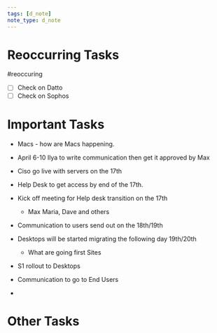 ```yaml
---
tags: [d_note]
note_type: d_note
---
```


# Reoccurring Tasks

#reoccuring

- [ ] Check on Datto
- [ ] Check on Sophos

# Important Tasks
* Macs - how are Macs happening.
* April 6-10 Ilya to write communication then get it approved by Max
* Ciso go live with servers on the 17th
* Help Desk to get access by end of the 17th.
* Kick off meeting for Help desk transition on the 17th
	* Max Maria, Dave and others
* Communication to users send out on the 18th/19th
* Desktops will be started migrating the following day 19th/20th
	* What are going first Sites

* S1 rollout to Desktops
* Communication to go to End Users
* 

# Other Tasks
